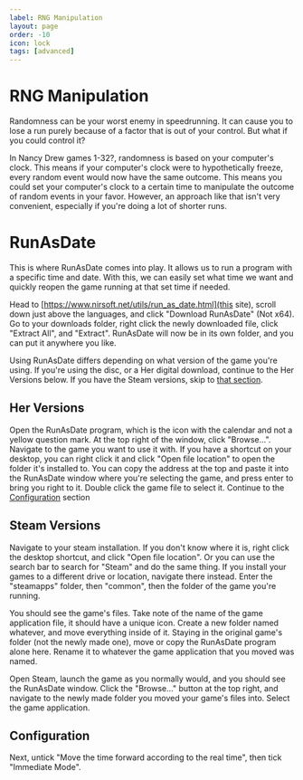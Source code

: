 ```yaml
---
label: RNG Manipulation
layout: page
order: -10
icon: lock
tags: [advanced]
---
```


# RNG Manipulation

Randomness can be your worst enemy in speedrunning. It can cause you to lose a run purely because of a factor that is out of your control. But what if you could control it?

In Nancy Drew games 1-32?, randomness is based on your computer's clock. This means if your computer's clock were to hypothetically freeze, every random event would now have the same outcome. This means you could set your computer's clock to a certain time to manipulate the outcome of random events in your favor. However, an approach like that isn't very convenient, especially if you're doing a lot of shorter runs.

# RunAsDate

This is where RunAsDate comes into play. It allows us to run a program with a specific time and date. With this, we can easily set what time we want and quickly reopen the game running at that set time if needed. 

Head to [https://www.nirsoft.net/utils/run_as_date.html](this site), scroll down just above the languages, and click "Download RunAsDate" (Not x64). Go to your downloads folder, right click the newly downloaded file, click "Extract All", and "Extract". RunAsDate will now be in its own folder, and you can put it anywhere you like.

Using RunAsDate differs depending on what version of the game you're using. If you're using the disc, or a Her digital download, continue to the Her Versions below. If you have the Steam versions, skip to [that section](/advanced/rng-manip.md/#steam-versions).

## Her Versions

Open the RunAsDate program, which is the icon with the calendar and not a yellow question mark. At the top right of the window, click "Browse...". Navigate to the game you want to use it with. If you have a shortcut on your desktop, you can right click it and click "Open file location" to open the folder it's installed to. You can copy the address at the top and paste it into the RunAsDate window where you're selecting the game, and press enter to bring you right to it. Double click the game file to select it. Continue to the [Configuration](/advanced/rng-manip.md/#configuration) section

## Steam Versions

Navigate to your steam installation. If you don't know where it is, right click the desktop shortcut, and click "Open file location". Or you can use the search bar to search for "Steam" and do the same thing. If you install your games to a different drive or location, navigate there instead. Enter the "steamapps" folder, then "common", then the folder of the game you're running.

You should see the game's files. Take note of the name of the game application file, it should have a unique icon. Create a new folder named whatever, and move everything inside of it. Staying in the original game's folder (not the newly made one), move or copy the RunAsDate program alone here. Rename it to whatever the game application that you moved was named. 

Open Steam, launch the game as you normally would, and you should see the RunAsDate window. Click the "Browse..." button at the top right, and navigate to the newly made folder you moved your game's files into. Select the game application.

## Configuration

Next, untick "Move the time forward according to the real time", then tick "Immediate Mode".

